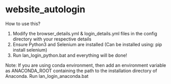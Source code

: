 # website_autologin

How to use this?
1. Modify the browser_details.yml & login_details.yml files in the config directory with your respective details
2. Ensure Python3 and Selenium are installed (Can be installed using: pip install selenium)
3. Run lan_login_python.bat and everything will be done!

Note: If you are using conda environment, then add an environment variable as ANACONDA_ROOT containing the path to the installation directory of Anaconda.
Run lan_login_anaconda.bat
